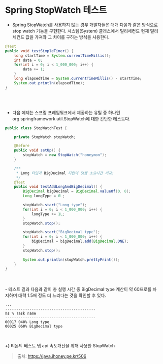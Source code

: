 # Spring StopWatch 테스트

- Spring StopWatch를 사용하지 않는 경우 개발자들은 대개 다음과 같은 방식으로 stop watch 기능을 구현한다. 
시스템(System) 클래스에서 밀리세컨드 현재 밀리세컨드 값을 가져와 그 차이를 구하는 방식을 사용한다.

~~~java
@Test
public void testSimpleTimer() {
    long startTime = System.currentTimeMillis();
    int data = 0;
    for(int i = 0; i < 1_000_000; i++) {
        data += 1;
    }
    long elapsedTime = System.currentTimeMillis() - startTime;
    System.out.println(elapsedTime);
}
~~~
<br/>
<br/>

- 다음 예제는 스프링 프레임워크에서 제공하는 유틸 중 하나인 org.springframework.util.StopWatch에 대한 간단한 테스트다.

~~~java
public class StopWatchTest {

    private StopWatch stopWatch;

    @Before
    public void setUp() {
        stopWatch = new StopWatch("honeymon");
    }

    /**
     * Long 타입과 BigDecimal 타입의 덧셈 소요시간 비교:
     */
    @Test
    public void testAddLongAndBigDecimal() {
        BigDecimal bigDecimal = BigDecimal.valueOf(0, 0);
        Long longType = 0L;

        stopWatch.start("Long type");
        for(int i = 0; i < 1_000_000; i++) {
            longType += 1L;
        }
        stopWatch.stop();

        stopWatch.start("BigDecimal type");
        for(int i = 0; i < 1_000_000; i++) {
            bigDecimal = bigDecimal.add(BigDecimal.ONE);
        }
        stopWatch.stop();
        
        System.out.println(stopWatch.prettyPrint());
    }
}
~~~
<br/>
<br/>
- 테스트 결과
다음과 같이 총 실행 시간 중 BigDecimal type 계산이 약 60프로를 차지하며 대략 1.5배 정도 더 느리다는 것을 확인할 후 있다.
<br/>

~~~
...
-----------------------------------------
ms % Task name 
----------------------------------------- 
00017 040% Long type
00025 060% BigDecimal type 
~~~
<br/>

+) 티몬의 베스트 탭 api 속도개선을 위해 사용한 StopWatch

> 출처: https://java.ihoney.pe.kr/506 
